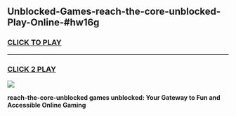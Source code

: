 
## Unblocked-Games-reach-the-core-unblocked-Play-Online-#hw16g
<h3>
<a href="https://premium.freeplayer.one?title=reach-the-core-unblocked&ref=27F">CLICK TO PLAY</a></h3>
<hr>

<h3>
<a href="https://premium.freeplayer.one?title=reach-the-core-unblocked&ref=27F">CLICK 2 PLAY</a>
  
</h3>

<a href="https://premium.freeplayer.one?title=reach-the-core-unblocked&ref=27F"><img src="https://clearcache.store/games.png"></a>


**reach-the-core-unblocked games unblocked: Your Gateway to Fun and Accessible Online Gaming**

